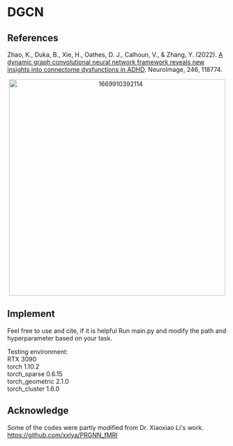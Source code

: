 # DGCN

## References<br />
Zhao, K., Duka, B., Xie, H., Oathes, D. J., Calhoun, V., & Zhang, Y. (2022). [A dynamic graph convolutional neural network framework reveals new insights into connectome dysfunctions in ADHD](https://www.sciencedirect.com/science/article/pii/S1053811921010466
). NeuroImage, 246, 118774.

<div align=center>
<img width="496" alt="1669910392114" src="https://user-images.githubusercontent.com/55502834/205100381-223d9229-14a1-4751-a3b0-0efc3be2d2f6.png">
</div>

## Implement<br />
Feel free to use and cite, if it is helpful
Run main.py and modify the path and hyperparameter based on your task.

Testing environment:<br />
RTX 3090<br />
torch 1.10.2<br />
torch_sparse 0.6.15<br />
torch_geometric 2.1.0<br />
torch_cluster 1.6.0

## Acknowledge
Some of the codes were partly modified from Dr. Xiaoxiao Li's work. https://github.com/xxlya/PRGNN_fMRI
